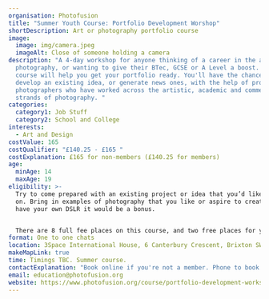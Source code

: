 ```yaml
---
organisation: Photofusion
title: "Summer Youth Course: Portfolio Development Worshop"
shortDescription: Art or photography portfolio course
image:
  image: img/camera.jpeg
  imageAlt: Close of someone holding a camera
description: "A 4-day workshop for anyone thinking of a career in the arts or
  photography, or wanting to give their BTec, GCSE or A Level a boost. This
  course will help you get your portfolio ready. You'll have the chance to
  develop an existing idea, or generate news ones, with the help of professional
  photographers who have worked across the artistic, academic and commercial
  strands of photography. "
categories:
  category1: Job Stuff
  category2: School and College
interests:
  - Art and Design
costValue: 165
costQualifier: "£140.25 - £165 "
costExplanation: £165 for non-members (£140.25 for members)
age:
  minAge: 14
  maxAge: 19
eligibility: >-
  Try to come prepared with an existing project or idea that you’d like to work
  on. Bring in examples of photography that you like or aspire to create. If you
  have your own DSLR it would be a bonus.


  There are 8 full fee places on this course, and two free places for young people who can prove that they are eligible for free school meals.
format: One to one chats
location: 3Space International House, 6 Canterbury Crescent, Brixton SW9 7QD
makeMapLink: true
time: Timings TBC. Summer course.
contactExplanation: "Book online if you're not a member. Phone to book if you're a member. "
email: education@photofusion.org
website: https://www.photofusion.org/course/portfolio-development-workshop/
---
```

